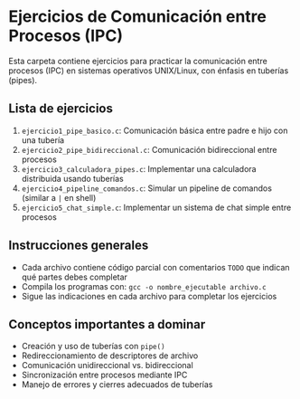 # Ejercicios de Comunicación entre Procesos (IPC)

Esta carpeta contiene ejercicios para practicar la comunicación entre procesos (IPC) en sistemas operativos UNIX/Linux, con énfasis en tuberías (pipes).

## Lista de ejercicios

1. `ejercicio1_pipe_basico.c`: Comunicación básica entre padre e hijo con una tubería
2. `ejercicio2_pipe_bidireccional.c`: Comunicación bidireccional entre procesos
3. `ejercicio3_calculadora_pipes.c`: Implementar una calculadora distribuida usando tuberías
4. `ejercicio4_pipeline_comandos.c`: Simular un pipeline de comandos (similar a `|` en shell)
5. `ejercicio5_chat_simple.c`: Implementar un sistema de chat simple entre procesos

## Instrucciones generales

- Cada archivo contiene código parcial con comentarios `TODO` que indican qué partes debes completar
- Compila los programas con: `gcc -o nombre_ejecutable archivo.c`
- Sigue las indicaciones en cada archivo para completar los ejercicios

## Conceptos importantes a dominar

- Creación y uso de tuberías con `pipe()`
- Redireccionamiento de descriptores de archivo
- Comunicación unidireccional vs. bidireccional
- Sincronización entre procesos mediante IPC
- Manejo de errores y cierres adecuados de tuberías
